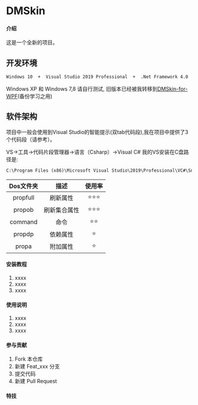 # DMSkin

#### 介绍
这是一个全新的项目。

## 开发环境
````xml
Windows 10  +  Visual Studio 2019 Professional  +  .Net Framework 4.0
````

Windows XP 和 Windows 7,8 请自行测试,
旧版本已经被我转移到[DMSkin-for-WPF](https://github.com/944095635/DMSkin-for-WPF)(备份学习之用)

## 软件架构

项目中一般会使用到Visual Studio的智能提示(双tab代码段),我在项目中提供了3个代码段（请参考）。

VS->工具->代码片段管理器->语言（Csharp）->Visual C#
我的VS安装在C盘路径是:
````xml
C:\Program Files (x86)\Microsoft Visual Studio\2019\Professional\VC#\Snippets\2052\Visual C#
````

| Dos文件夹                | 描述   |使用率   |
| :----:              | :---:          | :---:          |
| propfull  |  刷新属性       |⭐⭐⭐|
| propob  |  刷新集合属性       |⭐⭐⭐|
| command   | 命令        |⭐⭐|
| propdp    | 依赖属性    |⭐|
| propa    | 附加属性    |⭐|


#### 安装教程

1. xxxx
2. xxxx
3. xxxx

#### 使用说明

1. xxxx
2. xxxx
3. xxxx

#### 参与贡献

1. Fork 本仓库
2. 新建 Feat_xxx 分支
3. 提交代码
4. 新建 Pull Request


#### 特技

